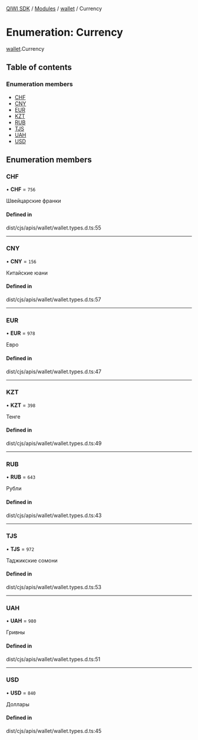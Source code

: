 [QIWI SDK](../README.md) / [Modules](../modules.md) / [wallet](../modules/wallet.md) / Currency

# Enumeration: Currency

[wallet](../modules/wallet.md).Currency

## Table of contents

### Enumeration members

- [CHF](wallet.Currency.md#chf)
- [CNY](wallet.Currency.md#cny)
- [EUR](wallet.Currency.md#eur)
- [KZT](wallet.Currency.md#kzt)
- [RUB](wallet.Currency.md#rub)
- [TJS](wallet.Currency.md#tjs)
- [UAH](wallet.Currency.md#uah)
- [USD](wallet.Currency.md#usd)

## Enumeration members

### CHF

• **CHF** = `756`

Швейцарские франки

#### Defined in

dist/cjs/apis/wallet/wallet.types.d.ts:55

___

### CNY

• **CNY** = `156`

Китайские юани

#### Defined in

dist/cjs/apis/wallet/wallet.types.d.ts:57

___

### EUR

• **EUR** = `978`

Евро

#### Defined in

dist/cjs/apis/wallet/wallet.types.d.ts:47

___

### KZT

• **KZT** = `398`

Тенге

#### Defined in

dist/cjs/apis/wallet/wallet.types.d.ts:49

___

### RUB

• **RUB** = `643`

Рубли

#### Defined in

dist/cjs/apis/wallet/wallet.types.d.ts:43

___

### TJS

• **TJS** = `972`

Таджикские сомони

#### Defined in

dist/cjs/apis/wallet/wallet.types.d.ts:53

___

### UAH

• **UAH** = `980`

Гривны

#### Defined in

dist/cjs/apis/wallet/wallet.types.d.ts:51

___

### USD

• **USD** = `840`

Доллары

#### Defined in

dist/cjs/apis/wallet/wallet.types.d.ts:45
